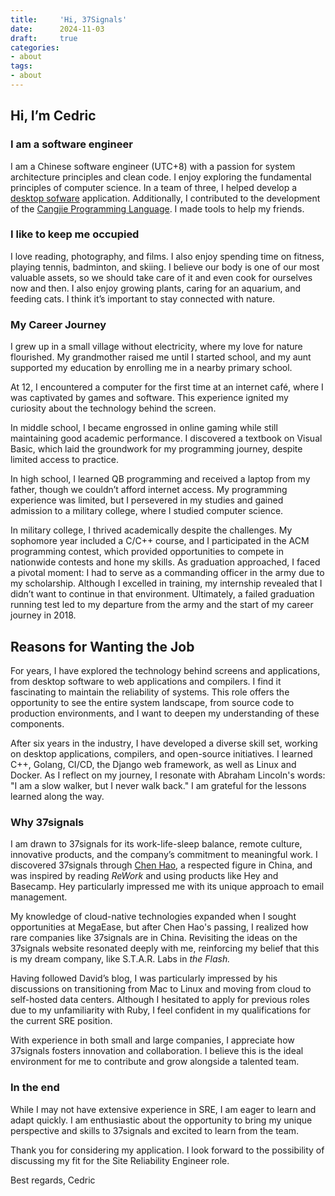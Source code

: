 ```yaml
---
title:     'Hi, 37Signals'
date:      2024-11-03
draft:     true
categories:
- about
tags:
- about
---
```

## Hi, I’m Cedric

### I am a software engineer

I am a Chinese software engineer (UTC+8) with a passion for system architecture principles and clean code. I enjoy exploring the fundamental principles of computer science. In a team of three, I helped develop a [desktop sofware](https://www.ultrasine.cn/us_RTSA) application. Additionally, I contributed to the development of the [Cangjie Programming Language](https://news.ycombinator.com/item?id=40752076). I made tools to help my friends.

### I like to keep me occupied

I love reading, photography, and films. I also enjoy spending time on fitness, playing tennis, badminton, and skiing. I believe our body is one of our most valuable assets, so we should take care of it and even cook for ourselves now and then. I also enjoy growing plants, caring for an aquarium, and feeding cats. I think it’s important to stay connected with nature.

### My Career Journey

I grew up in a small village without electricity, where my love for nature flourished. My grandmother raised me until I started school, and my aunt supported my education by enrolling me in a nearby primary school.

At 12, I encountered a computer for the first time at an internet café, where I was captivated by games and software. This experience ignited my curiosity about the technology behind the screen.

In middle school, I became engrossed in online gaming while still maintaining good academic performance. I discovered a textbook on Visual Basic, which laid the groundwork for my programming journey, despite limited access to practice.

In high school, I learned QB programming and received a laptop from my father, though we couldn’t afford internet access. My programming experience was limited, but I persevered in my studies and gained admission to a military college, where I studied computer science.

In military college, I thrived academically despite the challenges. My sophomore year included a C/C++ course, and I participated in the ACM programming contest, which provided opportunities to compete in nationwide contests and hone my skills. As graduation approached, I faced a pivotal moment: I had to serve as a commanding officer in the army due to my scholarship. Although I excelled in training, my internship revealed that I didn’t want to continue in that environment. Ultimately, a failed graduation running test led to my departure from the army and the start of my career journey in 2018.

## Reasons for Wanting the Job

For years, I have explored the technology behind screens and applications, from desktop software to web applications and compilers. I find it fascinating to maintain the reliability of systems. This role offers the opportunity to see the entire system landscape, from source code to production environments, and I want to deepen my understanding of these components.

After six years in the industry, I have developed a diverse skill set, working on desktop applications, compilers, and open-source initiatives. I learned C++, Golang, CI/CD, the Django web framework, as well as Linux and Docker. As I reflect on my journey, I resonate with Abraham Lincoln's words: "I am a slow walker, but I never walk back." I am grateful for the lessons learned along the way.

### Why 37signals

I am drawn to 37signals for its work-life-sleep balance, remote culture, innovative products, and the company’s commitment to meaningful work. I discovered 37signals through [Chen Hao](https://twitter.com/haoel), a respected figure in China, and was inspired by reading *ReWork* and using products like Hey and Basecamp. Hey particularly impressed me with its unique approach to email management.

My knowledge of cloud-native technologies expanded when I sought opportunities at MegaEase, but after Chen Hao's passing, I realized how rare companies like 37signals are in China. Revisiting the ideas on the 37signals website resonated deeply with me, reinforcing my belief that this is my dream company, like S.T.A.R. Labs in *the Flash.*

Having followed David’s blog, I was particularly impressed by his discussions on transitioning from Mac to Linux and moving from cloud to self-hosted data centers. Although I hesitated to apply for previous roles due to my unfamiliarity with Ruby, I feel confident in my qualifications for the current SRE position.

With experience in both small and large companies, I appreciate how 37signals fosters innovation and collaboration. I believe this is the ideal environment for me to contribute and grow alongside a talented team.

### In the end

While I may not have extensive experience in SRE, I am eager to learn and adapt quickly. I am enthusiastic about the opportunity to bring my unique perspective and skills to 37signals and excited to learn from the team.

Thank you for considering my application. I look forward to the possibility of discussing my fit for the Site Reliability Engineer role.

Best regards,
Cedric
